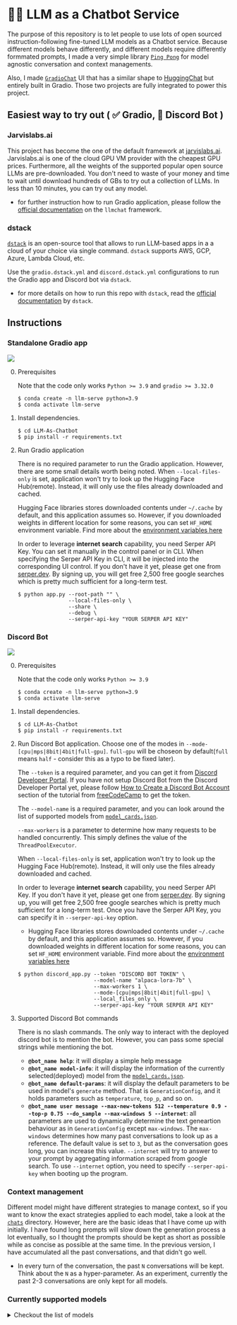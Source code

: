 
# 💬🚀 LLM as a Chatbot Service

The purpose of this repository is to let people to use lots of open sourced instruction-following fine-tuned LLM models as a Chatbot service. Because different models behave differently, and different models require differently formmated prompts, I made a very simple library [`Ping Pong`](https://github.com/deep-diver/PingPong) for model agnostic conversation and context managements. 

Also, I made [`GradioChat`](https://github.com/deep-diver/gradio-chat) UI that has a similar shape to [HuggingChat](https://huggingface.co/chat/) but entirely built in Gradio. Those two projects are fully integrated to power this project. 

## Easiest way to try out ( ✅ Gradio, 🚧 Discord Bot )

### Jarvislabs.ai

This project has become the one of the default framework at [jarvislabs.ai](https://jarvislabs.ai/). Jarvislabs.ai is one of the cloud GPU VM provider with the cheapest GPU prices. Furthermore, all the weights of the supported popular open source LLMs are pre-downloaded. You don't need to waste of your money and time to wait until download hundreds of GBs to try out a collection of LLMs. In less than 10 minutes, you can try out any model. 
- for further instruction how to run Gradio application, please follow the [official documentation](https://jarvislabs.ai/docs/llmchat) on the `llmchat` framework.

### dstack

[`dstack`](https://dstack.ai) is an open-source tool that allows to run LLM-based apps in a a cloud of your choice via single command. `dstack` supports AWS, GCP, Azure, Lambda Cloud, etc.

Use the `gradio.dstack.yml` and `discord.dstack.yml` configurations to run the Gradio app and Discord bot via `dstack`.
- for more details on how to run this repo with `dstack`, read the [official documentation](https://dstack.ai/examples/llmchat) by `dstack`.

## Instructions

### Standalone Gradio app

![](https://i.ibb.co/gW7yKj9/2023-05-26-3-31-06.png)

0. Prerequisites

    Note that the code only works `Python >= 3.9` and `gradio >= 3.32.0`

    ```console
    $ conda create -n llm-serve python=3.9
    $ conda activate llm-serve
    ```

1. Install dependencies. 
    ```console
    $ cd LLM-As-Chatbot
    $ pip install -r requirements.txt
    ```

2. Run Gradio application

    There is no required parameter to run the Gradio application. However, there are some small details worth being noted. When `--local-files-only` is set, application won't try to look up the Hugging Face Hub(remote). Instead, it will only use the files already downloaded and cached.

    Hugging Face libraries stores downloaded contents under `~/.cache` by default, and this application assumes so. However, if you downloaded weights in different location for some reasons, you can set `HF_HOME` environment variable. Find more about the [environment variables here](https://huggingface.co/docs/huggingface_hub/package_reference/environment_variables)

   In order to leverage **internet search** capability, you need Serper API Key. You can set it manually in the control panel or in CLI. When specifying the Serper API Key in CLI, it will be injected into the corresponding UI control. If you don't have it yet, please get one from [serper.dev](https://serper.dev/). By signing up, you will get free 2,500 free google searches which is pretty much sufficient for a long-term test.

    ```console
    $ python app.py --root-path "" \
                    --local-files-only \
                    --share \
                    --debug \
                    --serper-api-key "YOUR SERPER API KEY"
    ```

### Discord Bot

![](https://i.ibb.co/cJ3yDWh/2023-07-14-1-42-23.png)

0. Prerequisites

    Note that the code only works `Python >= 3.9` 

    ```console
    $ conda create -n llm-serve python=3.9
    $ conda activate llm-serve
    ```

1. Install dependencies. 
    ```console
    $ cd LLM-As-Chatbot
    $ pip install -r requirements.txt
    ```

2. Run Discord Bot application. Choose one of the modes in `--mode-[cpu|mps|8bit|4bit|full-gpu]`. `full-gpu` will be choseon by default(`full` means `half` - consider this as a typo to be fixed later).

    The `--token` is a required parameter, and you can get it from [Discord Developer Portal](https://discord.com/developers/docs/intro). If you have not setup Discord Bot from the Discord Developer Portal yet, please follow [How to Create a Discord Bot Account](https://www.freecodecamp.org/news/create-a-discord-bot-with-python/) section of the tutorial from [freeCodeCamp](https://www.freecodecamp.org/) to get the token.

    The `--model-name` is a required parameter, and you can look around the list of supported models from [`model_cards.json`](https://github.com/deep-diver/LLM-As-Chatbot/blob/main/model_cards.json).

    `--max-workers` is a parameter to determine how many requests to be handled concurrently. This simply defines the value of the `ThreadPoolExecutor`.

    When `--local-files-only` is set, application won't try to look up the Hugging Face Hub(remote). Instead, it will only use the files already downloaded and cached.

   In order to leverage **internet search** capability, you need Serper API Key. If you don't have it yet, please get one from [serper.dev](https://serper.dev/). By signing up, you will get free 2,500 free google searches which is pretty much sufficient for a long-term test. Once you have the Serper API Key, you can specify it in `--serper-api-key` option.
   
    - Hugging Face libraries stores downloaded contents under `~/.cache` by default, and this application assumes so. However, if you downloaded weights in different location for some reasons, you can set `HF_HOME` environment variable. Find more about the [environment variables here](https://huggingface.co/docs/huggingface_hub/package_reference/environment_variables)    

    ```console
    $ python discord_app.py --token "DISCORD BOT TOKEN" \
                            --model-name "alpaca-lora-7b" \
                            --max-workers 1 \
                            --mode-[cpu|mps|8bit|4bit|full-gpu] \
                            --local_files_only \
                            --serper-api-key "YOUR SERPER API KEY"
    ```

4. Supported Discord Bot commands

    There is no slash commands. The only way to interact with the deployed discord bot is to mention the bot. However, you can pass some special strings while mentioning the bot.

    - **`@bot_name help`**: it will display a simple help message
    - **`@bot_name model-info`**: it will display the information of the currently selected(deployed) model from the [`model_cards.json`](https://github.com/deep-diver/LLM-As-Chatbot/blob/main/model_cards.json).
    - **`@bot_name default-params`**: it will display the default parameters to be used in model's `generate` method. That is `GenerationConfig`, and it holds parameters such as `temperature`, `top_p`, and so on.
    - **`@bot_name user message --max-new-tokens 512 --temperature 0.9 --top-p 0.75 --do_sample --max-windows 5 --internet`**: all parameters are used to dynamically determine the text geneartion behaviour as in `GenerationConfig` except `max-windows`. The `max-windows` determines how many past conversations to look up as a reference. The default value is set to `3`, but as the conversation goes long, you can increase this value. `--internet` will try to answer to your prompt by aggregating information scraped from google search. To use `--internet` option, you need to specify `--serper-api-key` when booting up the program.

### Context management

Different model might have different strategies to manage context, so if you want to know the exact strategies applied to each model, take a look at the [`chats`](https://github.com/deep-diver/LLM-As-Chatbot/tree/main/chats) directory. However, here are the basic ideas that I have come up with initially. I have found long prompts will slow down the generation process a lot eventually, so I thought the prompts should be kept as short as possible while as concise as possible at the same time. In the previous version, I have accumulated all the past conversations, and that didn't go well.

- In every turn of the conversation, the past `N` conversations will be kept. Think about the `N` as a hyper-parameter. As an experiment, currently the past 2-3 conversations are only kept for all models.

### Currently supported models

<details><summary>Checkout the list of models</summary>

  - [tloen/alpaca-lora-7b](https://huggingface.co/tloen/alpaca-lora-7b): the original 7B Alpaca-LoRA checkpoint by tloen (updated by 4/4/2022)
  - [LLMs/Alpaca-LoRA-7B-elina](https://huggingface.co/LLMs/Alpaca-LoRA-7B-elina): the 7B Alpaca-LoRA checkpoint by Chansung (updated by 5/1/2022)
  - [LLMs/Alpaca-LoRA-13B-elina](https://huggingface.co/LLMs/Alpaca-LoRA-13B-elina): the 13B Alpaca-LoRA checkpoint by Chansung (updated by 5/1/2022)
  - [LLMs/Alpaca-LoRA-30B-elina](https://huggingface.co/LLMs/Alpaca-LoRA-30B-elina): the 30B Alpaca-LoRA checkpoint by Chansung (updated by 5/1/2022)
  - [LLMs/Alpaca-LoRA-65B-elina](https://huggingface.co/LLMs/Alpaca-LoRA-65B-elina): the 65B Alpaca-LoRA checkpoint by Chansung (updated by 5/1/2022)
  - [LLMs/AlpacaGPT4-LoRA-7B-elina](https://huggingface.co/LLMs/AlpacaGPT4-LoRA-7B-elina): the 7B Alpaca-LoRA checkpoint trained on GPT4 generated Alpaca style dataset by Chansung (updated by 5/1/2022)
  - [LLMs/AlpacaGPT4-LoRA-13B-elina](https://huggingface.co/LLMs/AlpacaGPT4-LoRA-13B-elina): the 13B Alpaca-LoRA checkpoint trained on GPT4 generated Alpaca style dataset by Chansung (updated by 5/1/2022)
  - [stabilityai/stablelm-tuned-alpha-7b](https://huggingface.co/stabilityai/stablelm-tuned-alpha-7b): StableLM based fine-tuned model
  - [beomi/KoAlpaca-Polyglot-12.8B](https://huggingface.co/beomi/KoAlpaca-Polyglot-12.8B): [Polyglot](https://github.com/EleutherAI/polyglot) based Alpaca style instruction fine-tuned model
  - [declare-lab/flan-alpaca-xl](https://huggingface.co/declare-lab/flan-alpaca-xl): Flan XL(3B) based Alpaca style instruction fine-tuned model.
  - [declare-lab/flan-alpaca-xxl](https://huggingface.co/declare-lab/flan-alpaca-xxl): Flan XXL(11B) based Alpaca style instruction fine-tuned model.
  - [OpenAssistant/stablelm-7b-sft-v7-epoch-3](https://huggingface.co/OpenAssistant/stablelm-7b-sft-v7-epoch-3): StableLM(7B) based OpenAssistant's oasst1 instruction fine-tuned model.
  - [Writer/camel-5b-hf](https://huggingface.co/Writer/camel-5b-hf): Palmyra-base based instruction fine-tuned model. The foundation model and the data are from its creator, [Writer](https://dev.writer.com).
  - [lmsys/fastchat-t5-3b-v1.0](https://huggingface.co/lmsys/fastchat-t5-3b-v1.0): T5(3B) based Vicuna style instruction fine-tuned model on SharedGPT by [lm-sys](https://github.com/lm-sys/FastChat) 
  - [LLMs/Stable-Vicuna-13B](https://huggingface.co/LLMs/Stable-Vicuna-13B): Stable Vicuna(13B) from Carpel AI and Stability AI. This is not a delta weight, so use it at your own risk. I will make this repo as private soon and add Hugging Face token field.
  - [LLMs/Vicuna-7b-v1.1](https://huggingface.co/LLMs/Vicuna-7b-v1.1): Vicuna(7B) from FastChat. This is not a delta weight, so use it at your own risk. I will make this repo as private soon and add Hugging Face token field.
  - [LLMs/Vicuna-7b-v1.3](https://huggingface.co/lmsys/vicuna-7b-v1.3)
  - [LLMs/Vicuna-13b-v1.1](https://huggingface.co/LLMs/Vicuna-13b-v1.1): Vicuna(13B) from FastChat. This is not a delta weight, so use it at your own risk. I will make this repo as private soon and add Hugging Face token field.
  - [LLMs/Vicuna-13b-v1.3](https://huggingface.co/lmsys/vicuna-13b-v1.3)
  - [LLMs/Vicuna-33b-v1.3](https://huggingface.co/lmsys/vicuna-33b-v1.3)
  - [togethercomputer/RedPajama-INCITE-Chat-7B-v0.1](https://huggingface.co/togethercomputer/RedPajama-INCITE-Chat-7B-v0.1): RedPajama INCITE Chat(7B) from Together.
  - [mosaicml/mpt-7b-chat](https://huggingface.co/mosaicml/mpt-7b-chat): MPT-7B from MOSAIC ML.
  - [mosaicml/mpt-30b-chat](https://huggingface.co/mosaicml/mpt-30b-chat): MPT-30B from MOSAIC ML.
  - [teknium/llama-deus-7b-v3-lora](https://huggingface.co/teknium/llama-deus-7b-v3-lora): LLaMA 7B based Alpaca style instruction fine-tuned model. The only difference between Alpaca is that this model is fine-tuned on more data including Alpaca dataset, GPTeacher, General Instruct, Code Instruct, Roleplay Instruct, Roleplay V2 Instruct, GPT4-LLM Uncensored, Unnatural Instructions, WizardLM Uncensored, CamelAI's 20k Biology, 20k Physics, 20k Chemistry, 50k Math GPT4 Datasets, and CodeAlpaca
  - [HuggingFaceH4/starchat-alpha](https://huggingface.co/HuggingFaceH4/starchat-alpha): Starcoder 15.5B based instruction fine-tuned model. This model is particularly good at answering questions about coding. 
  - [HuggingFaceH4/starchat-beta](https://huggingface.co/HuggingFaceH4/starchat-beta): Starcoder 15.5B based instruction fine-tuned model. This model is particularly good at answering questions about coding.
  - [LLMs/Vicuna-LoRA-EvolInstruct-7B](https://huggingface.co/LLMs/Vicuna-LoRA-EvolInstruct-7B): LLaMA 7B based Vicuna style instruction fine-tuned model. The dataset to fine-tune this model is from WizardLM's Evol Instruction dataset.
  - [LLMs/Vicuna-LoRA-EvolInstruct-13B](https://huggingface.co/LLMs/Vicuna-LoRA-EvolInstruct-13B): LLaMA 13B based Vicuna style instruction fine-tuned model. The dataset to fine-tune this model is from WizardLM's Evol Instruction dataset.
  - [project-baize/baize-v2-7b](https://huggingface.co/project-baize/baize-v2-7b): LLaMA 7B based Baize
  - [project-baize/baize-v2-13b](https://huggingface.co/project-baize/baize-v2-7b): LLaMA 13B based Baize
  - [timdettmers/guanaco-7b](https://huggingface.co/timdettmers/guanaco-7b): LLaMA 7B based Guanaco which is fine-tuned on OASST1 dataset with QLoRA techniques introduced in "QLoRA: Efficient Finetuning of Quantized LLMs" paper. 
  - [timdettmers/guanaco-13b](https://huggingface.co/timdettmers/guanaco-13b): LLaMA 13B based Guanaco which is fine-tuned on OASST1 dataset with QLoRA techniques introduced in "QLoRA: Efficient Finetuning of Quantized LLMs" paper.
  - [timdettmers/guanaco-33b-merged](https://huggingface.co/timdettmers/guanaco-33b-merged): LLaMA 30B based Guanaco which is fine-tuned on OASST1 dataset with QLoRA techniques introduced in "QLoRA: Efficient Finetuning of Quantized LLMs" paper.
  - [tiiuae/falcon-7b-instruct](https://huggingface.co/tiiuae/falcon-7b-instruct): Falcon 7B based instruction fine-tuned model on Baize, GPT4All, GPTeacher, and RefinedWeb-English datasets.
  - [tiiuae/falcon-40b-instruct](https://huggingface.co/tiiuae/falcon-40b-instruct): Falcon 40B based instruction fine-tuned model on Baize and RefinedWeb-English datasets.
  - [LLMs/WizardLM-13B-V1.0](https://huggingface.co/LLMs/WizardLM-13B-V1.0)
  - [LLMs/WizardLM-30B-V1.0](https://huggingface.co/LLMs/WizardLM-30B-V1.0)
  - [ehartford/Wizard-Vicuna-13B-Uncensored](https://huggingface.co/ehartford/Wizard-Vicuna-13B-Uncensored)
  - [ehartford/Wizard-Vicuna-30B-Uncensored](https://huggingface.co/ehartford/Wizard-Vicuna-30B-Uncensored)
  - [ehartford/samantha-7b](https://huggingface.co/ehartford/samantha-7b)
  - [ehartford/samantha-13b](https://huggingface.co/ehartford/samantha-13b)
  - [ehartford/samantha-33b](https://huggingface.co/ehartford/samantha-33b)
  - [CalderaAI/30B-Lazarus](https://huggingface.co/CalderaAI/30B-Lazarus)
  - [elinas/chronos-13b](https://huggingface.co/elinas/chronos-13b)
  - [elinas/chronos-33b](https://huggingface.co/elinas/chronos-33b)
  - [WizardLM/WizardCoder-15B-V1.0](https://huggingface.co/WizardLM/WizardCoder-15B-V1.0)
  - [ehartford/WizardLM-Uncensored-Falcon-7b](https://huggingface.co/ehartford/WizardLM-Uncensored-Falcon-7b)
  - [ehartford/WizardLM-Uncensored-Falcon-40b](https://huggingface.co/ehartford/WizardLM-Uncensored-Falcon-40b)


